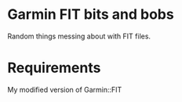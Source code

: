 # Garmin FIT bits and bobs

Random things messing about with FIT files.

# Requirements

My modified version of Garmin::FIT
